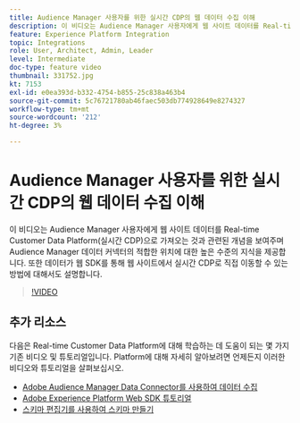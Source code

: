 ```yaml
---
title: Audience Manager 사용자를 위한 실시간 CDP의 웹 데이터 수집 이해
description: 이 비디오는 Audience Manager 사용자에게 웹 사이트 데이터를 Real-time Customer Data Platform(실시간 CDP)으로 가져오는 것과 관련된 개념을 보여주며 Audience Manager 데이터 커넥터의 적합한 위치에 대한 높은 수준의 지식을 제공합니다. 또한 데이터가 웹 SDK를 통해 웹 사이트에서 실시간 CDP로 직접 이동할 수 있는 방법에 대해서도 설명합니다.
feature: Experience Platform Integration
topic: Integrations
role: User, Architect, Admin, Leader
level: Intermediate
doc-type: feature video
thumbnail: 331752.jpg
kt: 7153
exl-id: e0ea393d-b332-4754-b855-25c838a463b4
source-git-commit: 5c76721780ab46faec503db774928649e8274327
workflow-type: tm+mt
source-wordcount: '212'
ht-degree: 3%

---
```


# Audience Manager 사용자를 위한 실시간 CDP의 웹 데이터 수집 이해

이 비디오는 Audience Manager 사용자에게 웹 사이트 데이터를 Real-time Customer Data Platform(실시간 CDP)으로 가져오는 것과 관련된 개념을 보여주며 Audience Manager 데이터 커넥터의 적합한 위치에 대한 높은 수준의 지식을 제공합니다. 또한 데이터가 웹 SDK를 통해 웹 사이트에서 실시간 CDP로 직접 이동할 수 있는 방법에 대해서도 설명합니다.

>[!VIDEO](https://video.tv.adobe.com/v/331752/?quality=12&learn=on)

## 추가 리소스

다음은 Real-time Customer Data Platform에 대해 학습하는 데 도움이 되는 몇 가지 기존 비디오 및 튜토리얼입니다. Platform에 대해 자세히 알아보려면 언제든지 이러한 비디오와 튜토리얼을 살펴보십시오.

* [Adobe Audience Manager Data Connector를 사용하여 데이터 수집](https://experienceleague.adobe.com/docs/platform-learn/tutorials/sources/ingest-data-from-aam.html?lang=en#sources)
* [Adobe Experience Platform Web SDK 튜토리얼](https://experienceleague.adobe.com/docs/web-sdk-learn/tutorials/overview.html?lang=en)
* [스키마 편집기를 사용하여 스키마 만들기](https://experienceleague.adobe.com/docs/experience-platform/xdm/tutorials/create-schema-ui.html?lang=en#getting-started)
